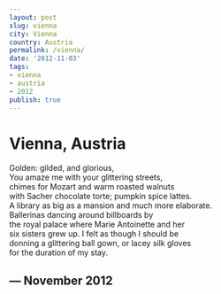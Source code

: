 ```yaml
---
layout: post
slug: vienna
city: Vienna
country: Austria
permalink: /vienna/
date: '2012-11-03'
tags:
- vienna
- austria
- 2012
publish: true
---
```


<div class="poem">
<h1>Vienna, Austria</h1>
<p>Golden: gilded, and glorious,<br>
You amaze me with your glittering streets,<br>
chimes for Mozart and warm roasted walnuts<br>
with Sacher chocolate torte; pumpkin spice lattes.<br>
A library as big as a mansion and much more elaborate.<br>
Ballerinas dancing around billboards by<br>
the royal palace where Marie Antoinette and her<br>
six sisters grew up. I felt as though I should be<br>
donning a glittering ball gown, or lacey silk gloves<br>
for the duration of my stay.<br></p>
<h2>&mdash; November 2012</h2>
</div>

<script type="text/javascript">
  WebFontConfig = {
    google: { families: [ 'Linden+Hill::latin' ] }
  };
  (function() {
    var wf = document.createElement('script');
    wf.src = ('https:' == document.location.protocol ? 'https' : 'http') +
      '://ajax.googleapis.com/ajax/libs/webfont/1/webfont.js';
    wf.type = 'text/javascript';
    wf.async = 'true';
    var s = document.getElementsByTagName('script')[0];
    s.parentNode.insertBefore(wf, s);
  })(); </script>